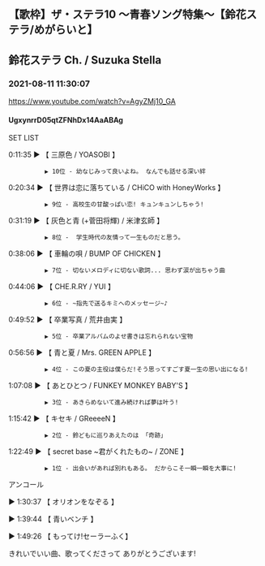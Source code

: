 ## 【歌枠】ザ・ステラ10 ～青春ソング特集～【鈴花ステラ/めがらいと】
## 鈴花ステラ Ch. / Suzuka Stella
### 2021-08-11 11:30:07
https://www.youtube.com/watch?v=AgyZMj10_GA
#### UgxynrrD05qtZFNhDx14AaABAg
SET LIST  



0:11:35 ▶ 【 三原色 / YOASOBI 】

              ▶ 10位 - 幼なじみって良いよね。 なんでも話せる深い絆



0:20:34 ▶ 【 世界は恋に落ちている / CHiCO with HoneyWorks 】

              ▶ 9位 - 高校生の甘酸っぱい恋! キュンキュンしちゃう!



0:31:19 ▶ 【 灰色と青 (+菅田将輝) / 米津玄師 】

              ▶ 8位 -  学生時代の友情って一生ものだと思う。



0:38:06 ▶ 【 車輪の唄 / BUMP OF CHICKEN 】

              ▶ 7位 - 切ないメロディに切ない歌詞... 思わず涙が出ちゃう曲 



0:44:06 ▶ 【 CHE.R.RY / YUI 】

              ▶ 6位 - ~指先で送るキミへのメッセージ~♪



0:49:52 ▶ 【 卒業写真 / 荒井由実 】

              ▶ 5位 - 卒業アルバムのよせ書きは忘れられない宝物



0:56:56 ▶ 【 青と夏 / Mrs. GREEN APPLE 】

              ▶ 4位 - この夏の主役は僕らだ!そう思ってすごす夏一生の思い出になる!



1:07:08 ▶ 【 あとひとつ / FUNKEY MONKEY BABY'S 】

              ▶ 3位 - あきらめないて進み続ければ夢は叶う!



1:15:42 ▶ 【 キセキ / GReeeeN 】

              ▶ 2位 - 鈴どもに巡りあえたのは 「奇跡」



1:22:49 ▶ 【 secret base ~君がくれたもの~ / ZONE 】

              ▶ 1位 - 出会いがあれば別れもある。 だからこそ一瞬一瞬を大事に!



アンコール

▶ 1:30:37  【 オリオンをなぞる 】

▶ 1:39:44  【 青いベンチ 】

▶ 1:49:26  【 もってけ!セーラーふく】



きれいでいい曲、歌ってくださって ありがとうございます!

